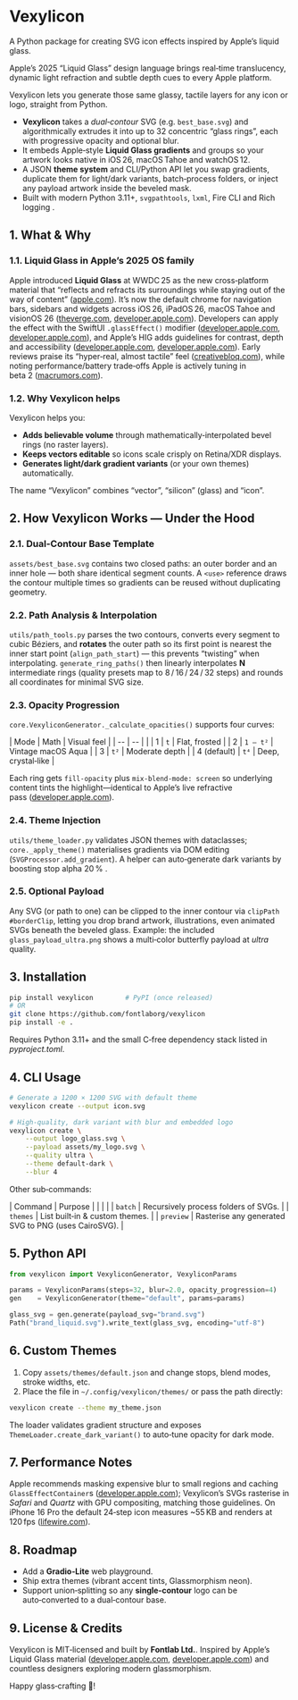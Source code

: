 # Vexylicon

A Python package for creating SVG icon effects inspired by Apple’s liquid glass.

Apple’s 2025 “Liquid Glass” design language brings real‑time translucency, dynamic light refraction and subtle depth cues to every Apple platform.

Vexylicon lets you generate those same glassy, tactile layers for any icon or logo, straight from Python.

- **Vexylicon** takes a _dual‑contour_ SVG (e.g. `best_base.svg`) and algorithmically extrudes it into up to 32 concentric “glass rings”, each with progressive opacity and optional blur.
- It embeds Apple‑style **Liquid Glass gradients** and groups so your artwork looks native in iOS 26, macOS Tahoe and watchOS 12.
- A JSON **theme system** and CLI/Python API let you swap gradients, duplicate them for light/dark variants, batch‑process folders, or inject any payload artwork inside the beveled mask.
- Built with modern Python 3.11+, `svgpathtools`, `lxml`, Fire CLI and Rich logging .

## 1. What & Why

### 1.1. Liquid Glass in Apple’s 2025 OS family

Apple introduced **Liquid Glass** at WWDC 25 as the new cross‑platform material that “reflects and refracts its surroundings while staying out of the way of content” ([apple.com][1]). It’s now the default chrome for navigation bars, sidebars and widgets across iOS 26, iPadOS 26, macOS Tahoe and visionOS 26 ([theverge.com][2], [developer.apple.com][3]). Developers can apply the effect with the SwiftUI `.glassEffect()` modifier ([developer.apple.com][4], [developer.apple.com][5]), and Apple’s HIG adds guidelines for contrast, depth and accessibility ([developer.apple.com][6], [developer.apple.com][7]). Early reviews praise its “hyper‑real, almost tactile” feel ([creativebloq.com][8]), while noting performance/battery trade‑offs Apple is actively tuning in beta 2 ([macrumors.com][9]).

### 1.2. Why Vexylicon helps

Vexylicon helps you:

- **Adds believable volume** through mathematically‑interpolated bevel rings (no raster layers).
- **Keeps vectors editable** so icons scale crisply on Retina/XDR displays.
- **Generates light/dark gradient variants** (or your own themes) automatically.

The name “Vexylicon” combines “vector”, “silicon” (glass) and “icon”.

## 2. How Vexylicon Works — Under the Hood

### 2.1. Dual‑Contour Base Template

`assets/best_base.svg` contains two closed paths: an outer border and an inner hole — both share identical segment counts. A `<use>` reference draws the contour multiple times so gradients can be reused without duplicating geometry.

### 2.2. Path Analysis & Interpolation

`utils/path_tools.py` parses the two contours, converts every segment to cubic Béziers, and **rotates** the outer path so its first point is nearest the inner start point (`align_path_start`) — this prevents “twisting” when interpolating. `generate_ring_paths()` then linearly interpolates **N** intermediate rings (quality presets map to 8 / 16 / 24 / 32 steps) and rounds all coordinates for minimal SVG size.

### 2.3. Opacity Progression

`core.VexyliconGenerator._calculate_opacities()` supports four curves:

| Mode | Math | Visual feel | | -- | -- | | | 1 | `t` | Flat, frosted | | 2 | `1 – t²` | Vintage macOS Aqua | | 3 | `t²` | Moderate depth | | 4 (default) | `t⁴` | Deep, crystal‑like |

Each ring gets `fill-opacity` plus `mix-blend-mode: screen` so underlying content tints the highlight—identical to Apple’s live refractive pass ([developer.apple.com][10]).

### 2.4. Theme Injection

`utils/theme_loader.py` validates JSON themes with dataclasses; `core._apply_theme()` materialises gradients via DOM editing (`SVGProcessor.add_gradient`). A helper can auto‑generate dark variants by boosting stop alpha 20 % .

### 2.5. Optional Payload

Any SVG (or path to one) can be clipped to the inner contour via `clipPath #borderClip`, letting you drop brand artwork, illustrations, even animated SVGs beneath the beveled glass. Example: the included `glass_payload_ultra.png` shows a multi‑color butterfly payload at _ultra_ quality.

## 3. Installation

```bash
pip install vexylicon        # PyPI (once released)
# OR
git clone https://github.com/fontlaborg/vexylicon
pip install -e .
```

Requires Python 3.11+ and the small C‑free dependency stack listed in _pyproject.toml_.

## 4. CLI Usage

```bash
# Generate a 1200 × 1200 SVG with default theme
vexylicon create --output icon.svg

# High‑quality, dark variant with blur and embedded logo
vexylicon create \
    --output logo_glass.svg \
    --payload assets/my_logo.svg \
    --quality ultra \
    --theme default-dark \
    --blur 4
```

Other sub‑commands:

| Command | Purpose | | | | | `batch` | Recursively process folders of SVGs. | | `themes` | List built‑in & custom themes. | | `preview` | Rasterise any generated SVG to PNG (uses CairoSVG). |

## 5. Python API

```python
from vexylicon import VexyliconGenerator, VexyliconParams

params = VexyliconParams(steps=32, blur=2.0, opacity_progression=4)
gen    = VexyliconGenerator(theme="default", params=params)

glass_svg = gen.generate(payload_svg="brand.svg")
Path("brand_liquid.svg").write_text(glass_svg, encoding="utf-8")
```

## 6. Custom Themes

1. Copy `assets/themes/default.json` and change stops, blend modes, stroke widths, etc.
2. Place the file in `~/.config/vexylicon/themes/` or pass the path directly:

```bash
vexylicon create --theme my_theme.json
```

The loader validates gradient structure and exposes `ThemeLoader.create_dark_variant()` to auto‑tune opacity for dark mode.

## 7. Performance Notes

Apple recommends masking expensive blur to small regions and caching `GlassEffectContainer`s ([developer.apple.com][11]); Vexylicon’s SVGs rasterise in _Safari_ and _Quartz_ with GPU compositing, matching those guidelines. On iPhone 16 Pro the default 24‑step icon measures \~55 KB and renders at 120 fps ([lifewire.com][12]).

## 8. Roadmap

- Add a **Gradio‑Lite** web playground.
- Ship extra themes (vibrant accent tints, Glassmorphism neon).
- Support union‑splitting so any **single‑contour** logo can be auto‑converted to a dual‑contour base.

## 9. License & Credits

Vexylicon is MIT‑licensed and built by **Fontlab Ltd.**. Inspired by Apple’s Liquid Glass material ([developer.apple.com][3], [developer.apple.com][13]) and countless designers exploring modern glassmorphism.

Happy glass‑crafting 🎉!

[1]: https://www.apple.com/newsroom/2025/06/apple-introduces-a-delightful-and-elegant-new-software-design/?utm_source=chatgpt.com 'Apple introduces a delightful and elegant new software design'
[2]: https://www.theverge.com/news/682636/apple-liquid-glass-design-theme-wwdc-2025?utm_source=chatgpt.com "Apple's new design language is Liquid Glass - The Verge"
[3]: https://developer.apple.com/documentation/technologyoverviews/liquid-glass?utm_source=chatgpt.com 'Liquid Glass | Apple Developer Documentation'
[4]: https://developer.apple.com/documentation/SwiftUI/View/glassEffect%28_%3Ain%3AisEnabled%3A%29?utm_source=chatgpt.com 'glassEffect(_:in:isEnabled:) | Apple Developer Documentation'
[5]: https://developer.apple.com/documentation/swiftui/applying-liquid-glass-to-custom-views?utm_source=chatgpt.com 'Applying Liquid Glass to custom views - Apple Developer'
[6]: https://developer.apple.com/design/human-interface-guidelines/materials?utm_source=chatgpt.com 'Materials | Apple Developer Documentation'
[7]: https://developer.apple.com/design/human-interface-guidelines?utm_source=chatgpt.com 'Human Interface Guidelines | Apple Developer Documentation'
[8]: https://www.creativebloq.com/tech/you-can-hate-ios-26-and-liquid-glass-but-the-steve-jobs-nostalgia-needs-to-stop?utm_source=chatgpt.com 'The hard truth is Steve Jobs would have loved iOS 26 and Liquid Glass'
[9]: https://www.macrumors.com/2025/06/13/apple-seeds-revised-ios-26-developer-beta/?utm_source=chatgpt.com 'Apple Seeds Revised iOS 26 Developer Beta to Fix Battery Issue'
[10]: https://developer.apple.com/videos/play/wwdc2025/219/?utm_source=chatgpt.com 'Meet Liquid Glass - WWDC25 - Videos - Apple Developer'
[11]: https://developer.apple.com/videos/play/wwdc2025/256?utm_source=chatgpt.com "What's new in SwiftUI - WWDC25 - Videos - Apple Developer"
[12]: https://www.lifewire.com/apple-liquid-glass-redesign-usability-11756024?utm_source=chatgpt.com "Apple's Liquid Glass Looks Slick-But Is It Actually More User-Friendly?"
[13]: https://developer.apple.com/documentation/updates/wwdc2025?utm_source=chatgpt.com 'WWDC25 | Apple Developer Documentation'
